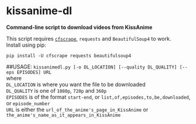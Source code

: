# kissanime-dl
**Command-line script to download videos from KissAnime**
  
  
This script requires [`cfscrape`](https://github.com/Anorov/cloudflare-scrape), `requests` and `BeautifulSoup4` to work.   
Install using pip:  

`pip install -U cfscrape requests beautifulsoup4`  
  

##USAGE:
`kissanimedl.py [-o DL_LOCATION] [--quality DL_QUALITY] [--eps EPISODES] URL`  
where  
`DL_LOCATION` is where you want the file to be downloaded  
`DL_QUALITY` is one of `1080p`, `720p` and `360p`  
`EPISODES` is of the format `start-end`, or `list,of,episodes,to,be,downloaded`, or `episode_number`  
`URL` is either the `url_of_the_anime's_page_in_KissAnime` or `the_anime's_name_as_it_appears_in_KissAnime`
